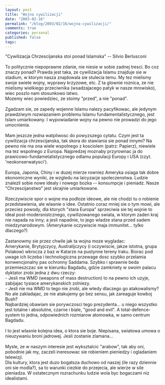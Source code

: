 ```yaml
---
layout: post
title: "Wojna cywilizacji"
date: "2003-02-16"
permalink: "/blog/2003/02/16/wojna-cywilizacji/"
comments: true
categories: personal
published: false
tags: 
---
```


"Cywilizacja Chrzescijanska stoi ponad Islamska" -- Silvio Berlusconi<br /> <br />To politycznie niepoprawne zdanie, nie niesie w sobie zadnej tresci. Bo coz znaczy ponad? Prawda jest taka, ze cywilizacja Islamu znajduje sie w stadium, w ktorym nasza znajdowala sie stulecia temu. My tez mielismy swoje swiete wojny, wyprawy krzyzowe, etc. Z ta glownie roznica, ze nie mielismy wielkiego przeciwnika (wsadzajacego patyk w nasze mrowisko), wiec poszlo nam stosunkowo latwo. <br />Mozemy wiec powiedziec, ze stoimy "przed", a nie "ponad".<br /> <br />Zgadzam sie, ze zapedy wojenne Islamu nalezy pacyfikowac, ale jedynym prawdziwym rozwiazaniem problemu Islamu fundamentalistycznego, jest Islam umiarkowany. I wypowiadanie wojny na pewno nie prowadzi do jego umocnienia.<br /> <br />Mam jeszcze jedna watpliwosc do powyzszego cytatu. Czym jest ta cywilizacja chrzescijanska, tak skora do stawiania sie ponad innymi? Na pewno nie ma ona wiele wspolnego z kosciolem (patrz: Papierz), niewiele ma tez wspolnego z Europa. Najpredzej moznaby przyrownac ja do prawicowo-fundametalistycznego odlamu populacji Europy i USA (czyt. 'neokonserwatysci').<br /><br />Europa, Japonia, Chiny i w duzej mierze rowniez Ameryka osiaga tak dobre ekonomiczne wyniki, ze wzgledu na laicyzacje spoleczenstwa. Ludzie znalezli sobie nowe idealy i nowego bozka -- konsumpcje i pieniadz. Nasze "Chrzescijanstwo" jest skrajnie umiarkowane.<br /> <br />Rzeczywiscie spor o wojne ma podloze ideowe, ale nie chodzi tu o robienie przedstawienia, ale wlasnie o idee. Ostatnio coraz mniej sie o tym mowi, ale przeciez powody, dla ktorych "stara Europa" sprzeciwia sie tej wojnie to ideal post-modersnistcznego, cywilizowanego swiata, w ktorym zaden kraj nie napada na inny; a jesli napadnie, to jego wladze stana przed sadem miedzynarodowym. (Amerykanie oczywiscie maja immunitet... tylko dlaczego?)<br /> <br />Zastanowmy sie przez chwile jak ta wojna moze wygladac:<br />Amerykanie, Brytyjczycy, Australijczycy (i oczywiscie, jakze istotna, grupa Polakow) wkrocza z baz w Katarze na pustynne tereny Iraku. Biorac pod uwage ich liczeba i technologiczna przewage dosc szybko przelamia konwencjonalny pas ochronny Saddama. Szybko i sprawnie beda przemieszczac sie w kierunku Bagdadu, gdzie zamkniety w swoim palacu dyktator zrobi jedna z dwu rzeczy:<br />- Jesli ma WMD (weapons of mass destruction) to na pewno ich uzyje, zabijajac tysiace amerykanskich zolniezy.<br />- Jesli nie ma WMD to tego nie zrobi, ale wtedy dlaczego go atakowalismy?<br />No ale zakladajac, ze nie atakujemy go bez sensu, jak zareaguje kowboj Bush?<br />Najbardziej obawiam sie porywczosci tego prezydenta... u niego wszystko jest totalne i absolutne, czarne i biale, "good and evil". A total-defence-system to jedna, odpowiednich rozmiarow atomowka, w samo centrum Bagdadu.<br /> <br />I to jest wlasnie kolejna idea, o ktora sie boje. Niepisana, swiatowa umowa o nieuzywaniu broni jadrowej. Jesli zostanie zlamana...<br /> <br />Mysle, ze w naszym interesie jest wyksztalcic "arabow", tak aby oni, pobodnie jak my, zaczeli ineresowac sie robieniem pieniedzy i ogladaniem telewizji. <br />Dla kultury, ktora jest duzo bogatsza duchowo od naszej (ile razy dziennie oni sie modla?), sa to warunki ciezkie do przejecia, ale wierze w sile pieniadza. W ostatecznym rozrachunku ludzie wola byc bogaczami niz idealistami.
